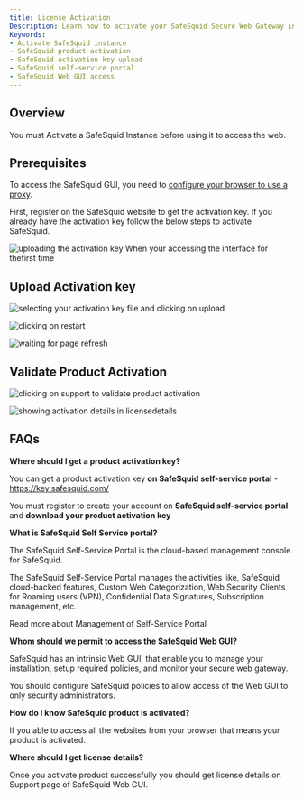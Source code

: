 ```yaml
---
title: License Activation
Description: Learn how to activate your SafeSquid Secure Web Gateway instance using an activation key via the web GUI. 
Keywords:
- Activate SafeSquid instance  
- SafeSquid product activation  
- SafeSquid activation key upload  
- SafeSquid self-service portal  
- SafeSquid Web GUI access  
---
```


## Overview

You must Activate a SafeSquid Instance before using it to access the web.

## Prerequisites

To access the SafeSquid GUI, you need to [configure your browser to use a proxy](/docs/17-Operational%20Modes/TCP%20Proxy.md).

First, register on the SafeSquid website to get the activation key. If you already have the activation key follow the below steps to activate SafeSquid.

![uploading the activation key When your accessing the interface for thefirst time](/img/How_To/Activate_a_SafeSquid_Instance/image1.webp)

## Upload Activation key

![selecting your activation key file and clicking on upload](/img/How_To/Activate_a_SafeSquid_Instance/image2.webp)

![clicking on restart](/img/How_To/Activate_a_SafeSquid_Instance/image3.webp)

![waiting for page refresh](/img/How_To/Activate_a_SafeSquid_Instance/image4.webp)

## Validate Product Activation

![clicking on support to validate product activation](/img/How_To/Activate_a_SafeSquid_Instance/image5.webp)

![showing activation details in licensedetails](/img/How_To/Activate_a_SafeSquid_Instance/image6.webp)


## FAQs

**Where should I get a product activation key?**

You can get a product activation key **on SafeSquid self-service portal** - https://key.safesquid.com/

You must register to create your account on **SafeSquid self-service portal** and **download your product activation key**

**What is SafeSquid Self Service portal?**

The SafeSquid Self-Service Portal is the cloud-based management console for SafeSquid.

The SafeSquid Self-Service Portal manages the activities like, SafeSquid cloud-backed features, Custom Web Categorization, Web Security Clients for Roaming users (VPN), Confidential Data Signatures, Subscription management, etc.

Read more about Management of Self-Service Portal

**Whom should we permit to access the SafeSquid Web GUI?**

SafeSquid has an intrinsic Web GUI, that enable you to manage your installation, setup required policies, and monitor your secure web gateway.

You should configure SafeSquid policies to allow access of the Web GUI to only security administrators.

**How do I know SafeSquid product is activated?**

If you able to access all the websites from your browser that means your product is activated.

**Where should I get license details?**

Once you activate product successfully you should get license details on Support page of SafeSquid Web GUI.

